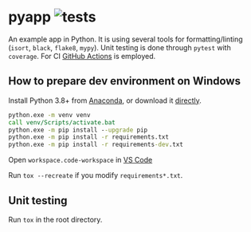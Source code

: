 # pyapp ![tests](https://github.com/tantecky/pyapp/actions/workflows/tests.yml/badge.svg)

An example app in Python. It is using several tools for formatting/linting (`isort`, `black`, `flake8`, `mypy`). Unit testing is done through `pytest` with `coverage`. For CI [GitHub Actions](https://docs.github.com/en/actions) is employed.

## How to prepare dev environment on Windows

Install Python 3.8+ from [Anaconda](https://www.anaconda.com/products/individual), or download it [directly](https://www.python.org/ftp/python/3.8.10/python-3.8.10-amd64.exe).

```bat
python.exe -m venv venv
call venv/Scripts/activate.bat
python.exe -m pip install --upgrade pip
python.exe -m pip install -r requirements.txt
python.exe -m pip install -r requirements-dev.txt
```

Open `workspace.code-workspace` in [VS Code](https://code.visualstudio.com/)

Run `tox --recreate` if you modify `requirements*.txt`.

## Unit testing

Run `tox` in the root directory.
